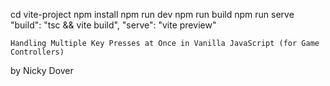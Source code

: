  cd vite-project
  npm install
  npm run dev
npm run build
npm run serve
    "build": "tsc && vite build",
    "serve": "vite preview"



    Handling Multiple Key Presses at Once in Vanilla JavaScript (for Game Controllers)
 by Nicky Dover